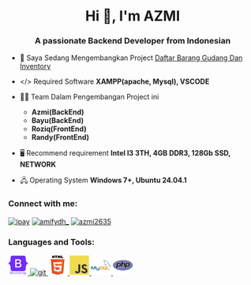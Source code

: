 <h1 align="center">Hi 👋, I'm AZMI</h1>
<h3 align="center">A passionate Backend Developer from Indonesian</h3>

- 🔭 Saya Sedang Mengembangkan Project [Daftar Barang Gudang Dan Inventory](http://8.215.28.46:2140/1a/daftargudang.php)

- </> Required Software **XAMPP(apache, Mysql), VSCODE**

- 🤜🤛 Team Dalam Pengembangan Project ini **<ul> <li> Azmi(BackEnd)</li> <li>Bayu(BackEnd)</li> <li>Roziq(FrontEnd)</li> <li>Randy(FrontEnd)</li> </ul>**

- 🖥️ Recommend requirement **Intel I3 3TH, 4GB DDR3, 128Gb SSD, NETWORK**

- 🖧 Operating System **Windows 7+, Ubuntu 24.04.1**

<h3 align="left">Connect with me:</h3>
<p align="left">
<a href="https://dev.to/ipay" target="blank"><img align="center" src="https://raw.githubusercontent.com/rahuldkjain/github-profile-readme-generator/master/src/images/icons/Social/devto.svg" alt="ipay" height="30" width="40" /></a>
<a href="https://instagram.com/amifydh_" target="blank"><img align="center" src="https://raw.githubusercontent.com/rahuldkjain/github-profile-readme-generator/master/src/images/icons/Social/instagram.svg" alt="amifydh_" height="30" width="40" /></a>
<a href="https://discord.gg/azmi2635" target="blank"><img align="center" src="https://raw.githubusercontent.com/rahuldkjain/github-profile-readme-generator/master/src/images/icons/Social/discord.svg" alt="azmi2635" height="30" width="40" /></a>
</p>

<h3 align="left">Languages and Tools:</h3>
<p align="left"> <a href="https://getbootstrap.com" target="_blank" rel="noreferrer"> <img src="https://raw.githubusercontent.com/devicons/devicon/master/icons/bootstrap/bootstrap-plain-wordmark.svg" alt="bootstrap" width="40" height="40"/> </a> <a href="https://git-scm.com/" target="_blank" rel="noreferrer"> <img src="https://www.vectorlogo.zone/logos/git-scm/git-scm-icon.svg" alt="git" width="40" height="40"/> </a> <a href="https://www.w3.org/html/" target="_blank" rel="noreferrer"> <img src="https://raw.githubusercontent.com/devicons/devicon/master/icons/html5/html5-original-wordmark.svg" alt="html5" width="40" height="40"/> </a> <a href="https://developer.mozilla.org/en-US/docs/Web/JavaScript" target="_blank" rel="noreferrer"> <img src="https://raw.githubusercontent.com/devicons/devicon/master/icons/javascript/javascript-original.svg" alt="javascript" width="40" height="40"/> </a> <a href="https://www.mysql.com/" target="_blank" rel="noreferrer"> <img src="https://raw.githubusercontent.com/devicons/devicon/master/icons/mysql/mysql-original-wordmark.svg" alt="mysql" width="40" height="40"/> </a> <a href="https://www.php.net" target="_blank" rel="noreferrer"> <img src="https://raw.githubusercontent.com/devicons/devicon/master/icons/php/php-original.svg" alt="php" width="40" height="40"/> </a> </p>
